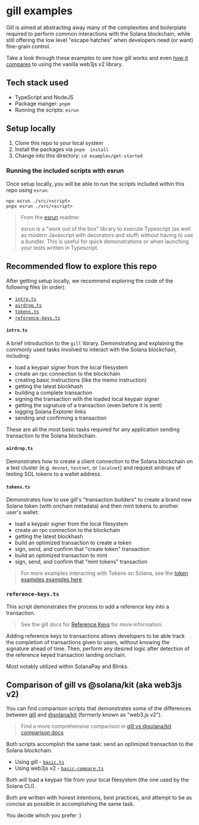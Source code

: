 # gill examples

Gill is aimed at abstracting away many of the complexities and boilerplate
required to perform common interactions with the Solana blockchain, while still
offering the low level "escape hatches" when developers need (or want)
fine-grain control.

Take a look through these examples to see how gill works and even
[how it compares](#comparison-of-gill-vs-solanakit-aka-web3js-v2) to using the
vanilla web3js v2 library.

## Tech stack used

- TypeScript and NodeJS
- Package manger: `pnpm`
- Running the scripts: `esrun`

## Setup locally

1. Clone this repo to your local system
2. Install the packages via `pnpm  install`
3. Change into this directory: `cd examples/get-started`

### Running the included scripts with esrun

Once setup locally, you will be able to run the scripts included within this
repo using `esrun`:

```shell
npx esrun ./src/<script>
pnpx esrun ./src/<script>
```

> From the [esrun](https://www.npmjs.com/package/esrun) readme:
>
> esrun is a "work out of the box" library to execute Typescript (as well as
> modern Javascript with decorators and stuff) without having to use a bundler.
> This is useful for quick demonstrations or when launching your tests written
> in Typescript.

## Recommended flow to explore this repo

After getting setup locally, we recommend exploring the code of the following
files (in order):

- [`intro.ts`](./src/intro.ts)
- [`airdrop.ts`](./src/airdrop.ts)
- [`tokens.ts`](./src/tokens.ts)
- [`reference-keys.ts`](./src/reference-keys.ts)

#### `intro.ts`

A brief introduction to the `gill` library. Demonstrating and explaining the
commonly used tasks involved to interact with the Solana blockchain, including:

- load a keypair signer from the local filesystem
- create an rpc connection to the blockchain
- creating basic instructions (like the memo instruction)
- getting the latest blockhash
- building a complete transaction
- signing the transaction with the loaded local keypair signer
- getting the signature of a transaction (even before it is sent)
- logging Solana Explorer links
- sending and confirming a transaction

These are all the most basic tasks required for any application sending
transaction to the Solana blockchain.

#### `airdrop.ts`

Demonstrates how to create a client connection to the Solana blockchain on a
test cluster (e.g. `devnet`, `testnet`, or `localnet`) and request airdrops of
testing SOL tokens to a wallet address.

#### `tokens.ts`

Demonstrates how to use gill's "transaction builders" to create a brand new
Solana token (with onchain metadata) and then mint tokens to another user's
wallet:

- load a keypair signer from the local filesystem
- create an rpc connection to the blockchain
- getting the latest blockhash
- build an optimized transaction to create a token
- sign, send, and confirm that "create token" transaction
- build an optimized transaction to mint
- sign, send, and confirm that "mint tokens" transaction

> For more examples interacting with Tokens on Solana, see the
> [token examples examples here](../tokens/README.md)

### `reference-keys.ts`

This script demonstrates the process to add a reference key into a transaction.

> See the gill docs for
> [Reference Keys](https://gill.site/docs/guides/reference-keys) for more
> information.

Adding reference keys to transactions allows developers to be able track the
completion of transactions given to users, without knowing the signature ahead
of time. Then, perform any desired logic after detection of the reference keyed
transaction landing onchain.

Most notably utilized within SolanaPay and Blinks.

## Comparison of gill vs @solana/kit (aka web3js v2)

You can find comparison scripts that demonstrates some of the differences
between [gill](https://github.com/DecalLabs/gill) and
[@solana/kit](https://github.com/anza-xyz/kit) (formerly known as "web3.js v2").

> Find a more comprehensive comparison in
> [gill vs @solana/kit comparison docs](https://gill.site/docs/compare/kit)

Both scripts accomplish the same task: send an optimized transaction to the
Solana blockchain.

- Using gill - [`basic.ts`](./src/basic.ts)
- Using web3js v2 - [`basic-compare.ts`](./src/basic-compare.ts)

Both will load a keypair file from your local filesystem (the one used by the
Solana CLI).

Both are written with honest intentions, best practices, and attempt to be as
concise as possible in accomplishing the same task.

You decide which you prefer :)
